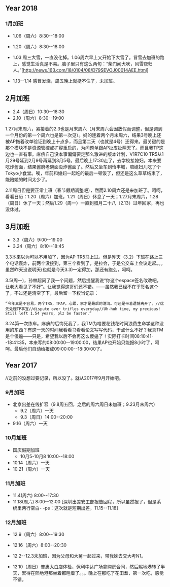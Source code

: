 
## Year 2018

### 1月加班

- 1.06（周六）8:30--18:00
- 1.20（周六）8:30--18:00

- 1.03 周三大雪，一直没化掉。1.06周六早上又开始下大雪了。冒雪去加班的路上，感觉生活真是不易。脑子里只有这么两句：“柴门闻犬吠，风雪夜归人。”[http://news.163.com/18/0104/08/D79SEVOJ00014AEE.html]
- 1.13--1.14 感冒发烧，周五晚上就挺不住了，未加班。

## 2月加班

- 2.4（周日）10:30--18:30
- 2.10（周六）8:30--19:00

1.27月末周六，紧接着的2.3也是月末周六（月末周六会因放假而调整，但是调到一个月份的第一个周六也是第一次见）。妈的连着两个月末周六，结果3号晚上还被AP拖着改单验证到晚上十点多，而且第二天（也就是4号）还得来。最关键的是那个模块不是资源管控或扩容重启的，为问题单跟AP扯皮扯两天了。而且我TP这边也一直有事。麻痹自己没本事偏偏要定那么激进的版本计划，V1R7C10 TR5从1月29号延到2月9号再延到3月5号。最后晚上17:30走了，去学校接媳妇。本来要吃炸酱面，结果酱府老碗面没炸酱面了。然后又坐车到怡丰城，陪媳妇儿吃了个Tokyo小食堂。唉，年前和媳妇一起吃的最后一顿饭了，但还是这么草草结束了，能陪她的时间太少了。

2.11周日但是要正常上班（春节假期调整吧），然而2.10周六还是来加班了。呵呵，看看日历：1.20（周六）加班，1.21（周日）休息了一天；1.27月末周六，1.28（周日）休了一天；然后1.29（周一）一直到腊月二十八（2.13）过年回家，再也没休过。

## 3月加班

- 3.3（周六）9:00--19:00
- 3.24（周六）8:10--18:45

3.3本来以为可以不用加了，因为AP TR5马上过。但是昨天（3.2）下班在路上三个电话轰炸，前两个没接到，第三个看到了，是拉会，于是公交车上会议走起。。。虽然昨天没说明天(也就是今天3.3)一定得加，那还有跑么，呵呵。

3.5(周一)，孙林超问了我一个问题，然后提醒我说“你这个espace签名改改吧，让老大看见了不好”。让我觉得这哥们还不错。——虽然我已经不在乎签名这个了，不过还是清空了下，最后留一下权当记录：
```
“今年真是不容易，两个TR5，TPAP。心累，家才是最后的港湾。可还是带着遗憾离开了。//优先处理TP事宜//dispute over trifles everyday//Uh-huh time, my precious! Still left 1.54 years, plz be faster.”
```

3.24第一次练车。麻痹的后悔死我了，我TM为啥要花钱花时间浪费生命学这种没用的东西？有这一天的时间我看看书看看论文写写代码，干点什么不好？我真TM是个傻逼——只是，希望我以后不会再这么傻逼了！实际打卡时间08:10:41--18:41:35，本来写的08:00:00--19:00:00，结果AP也开始只能报8小时了，呵呵。最后他们自动给报成09:00:00--18:30:00了。



## Year 2017 

//之前的没想过要记录，所以没了。就从2017年9月开始吧。

### 9月加班
- 北京出差在线扩容（9.8周五回，之后的周六周日未加班；9.23月末周六）
  * 9.2（周六）一天
  * 9.3（周日）14:00--20:00
- 9.16（周六）一天

### 10月加班
- 国庆假期加班 
  * 10月5-10月8 10:00--18:00
- 10.14（周六）一天
- 10.21（周六）一天

### 11月加班

- 11.4(周六) 8:00--17:30
- 11.18(周六) 8:00--12:00 [深圳出差安工部报告回程，所以虽然报了，但是系统里两行空白- -ps：这次就是短期出差，11.15--11.18]

### 12月加班

- 12.9（周六）8:00--19:30
- 12.16（周六）8:00--20:30

- 12.2--12.3未加班，因为父母和大舅一起过来，带我妹去交大考N1。
- 12.10（周日）普惠太白店体检，保利中达广场拿购房合同，然后熙地港转了半天，累得在熙地港那坐着都睡着了。。。晚上在那吃了花田煮，第一次吃，感觉不错。


